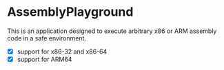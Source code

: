 #  AssemblyPlayground

This is an application designed to execute arbitrary x86 or ARM assembly code in a safe environment.

- [x] support for x86-32 and x86-64
- [x] support for ARM64
